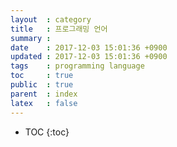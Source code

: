```yaml
---
layout  : category
title   : 프로그래밍 언어
summary :
date    : 2017-12-03 15:01:36 +0900
updated : 2017-12-03 15:01:36 +0900
tags    : programming language
toc     : true
public  : true
parent  : index
latex   : false
---
```

* TOC
{:toc}


